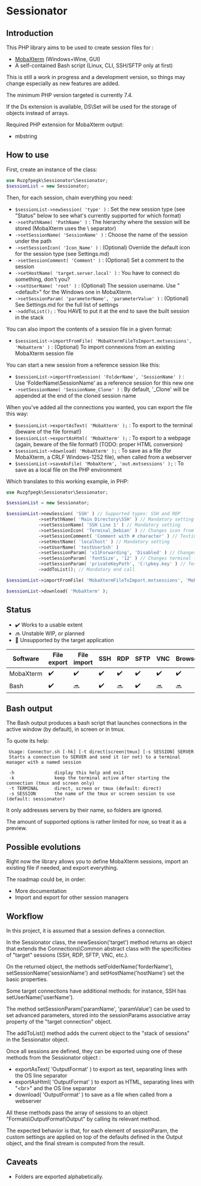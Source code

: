 # Sessionator


## Introduction

This PHP library aims to be used to create session files for :
* [MobaXterm](https://mobaxterm.mobatek.net/) (Windows+Wine, GUI)
* A self-contained Bash script (Linux, CLI, SSH/SFTP only at first)

This is still a work in progress and a development version, so things may change especially as new features are added.

The minimum PHP version targeted is currently 7.4.

If the Ds extension is available, DS\Set will be used for the storage of objects instead of arrays.

Required PHP extension for MobaXterm output:
* mbstring


## How to use

First, create an instance of the class:

```php
use Ruzgfpegk\Sessionator\Sessionator;
$sessionList = new Sessionator;
```

Then, for each session, chain everything you need:

* `$sessionList->newSession( 'type' )` : Set the new session type (see "Status" below to see what's currently supported for which format)
* `->setPathName( 'PathName' )` : The hierarchy where the session will be stored (MobaXterm uses the \ separator)
* `->setSessionName( 'SessionName' )` : Choose the name of the session under the path
* `->setSessionIcon( 'Icon_Name' )` : (Optional) Override the default icon for the session type (see Settings.md)
* `->setSessionComment( 'Comment' )` : (Optional) Set a comment to the session
* `->setHostName( 'target.server.local' )` : You have to connect do something, don't you?
* `->setUserName( 'root' )` : (Optional) The session username. Use "\<default\>" for the Windows one in MobaXterm.
* `->setSessionParam( 'parameterName', 'parameterValue' )` : (Optional) See Settings.md for the full list of settings
* `->addToList();` : You HAVE to put it at the end to save the built session in the stack

You can also import the contents of a session file in a given format:

* `$sessionList->importFromFile( 'MobaXtermFileToImport.mxtsessions', 'MobaXterm' )` : (Optional) To import connexions from an existing MobaXterm session file

You can start a new session from a reference session like this:

* `$sessionList->importFromSession( 'FolderName', 'SessionName' )` : Use 'FolderName\SessionName' as a reference session for this new one
* `->setSessionName( 'SessionName_Clone' )` : By default, '_Clone' will be appended at the end of the cloned session name

When you've added all the connections you wanted, you can export the file this way:

* `$sessionList->exportAsText( 'MobaXterm' );` : To export to the terminal (beware of the file format!)
* `$sessionList->exportAsHtml( 'MobaXterm' );` : To export to a webpage (again, beware of the file format!) (TODO:
  proper HTML conversion)
* `$sessionList->download( 'MobaXterm' );` : To save as a file (for MobaXterm, a CRLF Windows-1252 file), when called
  from a webserver
* `$sessionList->saveAsFile( 'MobaXterm', 'out.mxtsessions' );` : To save as a local file on the PHP environment

Which translates to this working example, in PHP:

```php
use Ruzgfpegk\Sessionator\Sessionator;

$sessionList = new Sessionator;

$sessionList->newSession( 'SSH' ) // Supported types: SSH and RDP
            ->setPathName( 'Main Directory\SSH' ) // Mandatory setting
            ->setSessionName( 'SSH Line 1' ) // Mandatory setting
            ->setSessionIcon( 'Terminal_Debian' ) // Changes icon from default SSH 109 to 149
            ->setSessionComment( 'Comment with # character' ) // Testing the "#" replacement
            ->setHostName( 'localhost' ) // Mandatory setting
            ->setUserName( 'testUserSsh' )
            ->setSessionParam( 'x11Forwarding', 'Disabled' ) // Changes index 5 from -1 to 0
            ->setSessionParam( 'fontSize', '12' ) // Changes terminal font size (index 1) from 10 to 12
            ->setSessionParam( 'privateKeyPath', 'C:\pkey.key' ) // Testing the "C:\" replacement
            ->addToList(); // Mandatory end call

$sessionList->importFromFile( 'MobaXtermFileToImport.mxtsessions', 'MobaXterm' );

$sessionList->download( 'MobaXterm' );
```


## Status

* :heavy_check_mark: Works to a usable extent
* :soon: Unstable WIP, or planned
* :no_entry_sign: Unsupported by the target application

| Software  | File export        | File import        | SSH                | RDP                | SFTP               | VNC                | Browser            |
|-----------|--------------------|--------------------|--------------------|--------------------|--------------------|--------------------|--------------------|
| MobaXterm | :heavy_check_mark: | :heavy_check_mark: | :heavy_check_mark: | :heavy_check_mark: | :heavy_check_mark: | :heavy_check_mark: | :heavy_check_mark: |
| Bash      | :heavy_check_mark: | :soon:             | :heavy_check_mark: | :soon:             | :heavy_check_mark: | :soon:             | :soon:             |


## Bash output

The Bash output produces a bash script that launches connections in the active window (by default), in screen or in tmux.

To quote its help:
```
 Usage: Connector.sh [-hk] [-t direct|screen|tmux] [-s SESSION] SERVER
 Starts a connection to SERVER and send it (or not) to a terminal manager with a named session
 
 -h               display this help and exit
 -k               keep the terminal active after starting the connection (tmux and screen only)
 -t TERMINAL      direct, screen or tmux (default: direct)
 -s SESSION       the name of the tmux or screen session to use (default: sessionator)
```

It only addresses servers by their name, so folders are ignored.

The amount of supported options is rather limited for now, so treat it as a preview.


## Possible evolutions

Right now the library allows you to define MobaXterm sessions, import an existing file if needed, and export everything.

The roadmap could be, in order:

* More documentation
* Import and export for other session managers


## Workflow

In this project, it is assumed that a session defines a connection.

In the Sessionator class, the newSession('target') method returns an object that extends the Connections\Common
abstract class with the specificities of "target" sessions (SSH, RDP, SFTP, VNC, etc.).

On the returned object, the methods setFolderName('forderName'), setSessionName('sessionName')
and setHostName('hostName') set the basic properties.

Some target connections have additional methods: for instance, SSH has setUserName('userName').

The method setSessionParam('paramName', 'paramValue') can be used to set advanced parameters, stored into the
sessionParams associative array property of the "target connection" object.

The addToList() method adds the current object to the "stack of sessions" in the Sessionator object.

Once all sessions are defined, they can be exported using one of these methods from the Sessionator object :
* exportAsText( 'OutputFormat' ) to export as text, separating lines with the OS line separator
* exportAsHtml( 'OutputFormat' ) to export as HTML, separating lines with "\<br\>" and the OS line separator
* download( 'OutputFormat' ) to save as a file when called from a webserver

All these methods pass the array of sessions to an object "Formats\OutputFormat\Output" by calling its relevant method.

The expected behavior is that, for each element of sessionParam, the custom settings are applied on top of the defaults
defined in the Output object, and the final stream is computed from the result.


## Caveats

* Folders are exported alphabetically.
